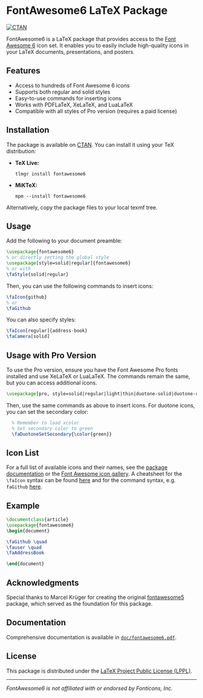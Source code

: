 # FontAwesome6 LaTeX Package

[![CTAN](https://img.shields.io/ctan/v/fontawesome6.svg)](https://ctan.org/pkg/fontawesome6)

FontAwesome6 is a LaTeX package that provides access to the [Font Awesome 6](https://fontawesome.com/) icon set. It enables you to easily include high-quality icons in your LaTeX documents, presentations, and posters.

## Features

- Access to hundreds of Font Awesome 6 icons
- Supports both regular and solid styles
- Easy-to-use commands for inserting icons
- Works with PDFLaTeX, XeLaTeX, and LuaLaTeX
- Compatible with all styles of Pro version (requires a paid license)

## Installation

The package is available on [CTAN](https://ctan.org/pkg/fontawesome6). You can install it using your TeX distribution:

- **TeX Live:**  
    ```
    tlmgr install fontawesome6
    ```
- **MiKTeX:**  
    ```
    mpm --install fontawesome6
    ```

Alternatively, copy the package files to your local texmf tree.

## Usage

Add the following to your document preamble:

```latex
\usepackage{fontawesome6}
% or directly setting the global style
\usepackage[style=solid|regular]{fontawesome6}
% or with
\faStyle{solid|regular}
```

Then, you can use the following commands to insert icons:

```latex
\faIcon{github}
% or
\faGithub
```

You can also specify styles:

```latex
\faIcon[regular]{address-book}
\faCamera[solid]
```

## Usage with Pro Version
To use the Pro version, ensure you have the Font Awesome Pro fonts installed and use XeLaTeX or LuaLaTeX. The commands remain the same, but you can access additional icons.

```latex
\usepackage[pro, style=solid|regular|light|thin|duotone-solid|duotone-regular|duotone-light|duotone-thin|sharp-solid|sharp-regular|sharp-light|sharp-thin|sharp-duotone-solid|sharp-duotone-regular|sharp-duotone-light|sharp-duotone-thin]{fontawesome6}
```

Then, use the same commands as above to insert icons. For duotone icons, you can set the secondary color:

```latex
  % Remember to load xcolor
  % Set secondary color to green
  \faDuotoneSetSecondary{\color{green}}
```

## Icon List

For a full list of available icons and their names, see the [package documentation](doc/fontawesome6.pdf) or the [Font Awesome icon gallery](https://fontawesome.com/icons).
A cheatsheet for the `\faIcon` syntax can be found [here](cheatsheet/fa6_cheatsheet_faicon.pdf) and for the command syntax, e.g. `faGithub` [here](cheatsheet/fa6_cheatsheet.pdf).

## Example

```latex
\documentclass{article}
\usepackage{fontawesome6}
\begin{document}

\faGithub \quad
\fauser \quad
\faAddressBook

\end{document}
```

## Acknowledgments

Special thanks to Marcel Krüger for creating the original [fontawesome5](https://ctan.org/pkg/fontawesome5) package, which served as the foundation for this package.

## Documentation

Comprehensive documentation is available in [`doc/fontawesome6.pdf`](fontawesome6/doc/fontawesome6.pdf).

## License

This package is distributed under the [LaTeX Project Public License (LPPL)](https://www.latex-project.org/lppl/).

---

*FontAwesome6 is not affiliated with or endorsed by Fonticons, Inc.*
